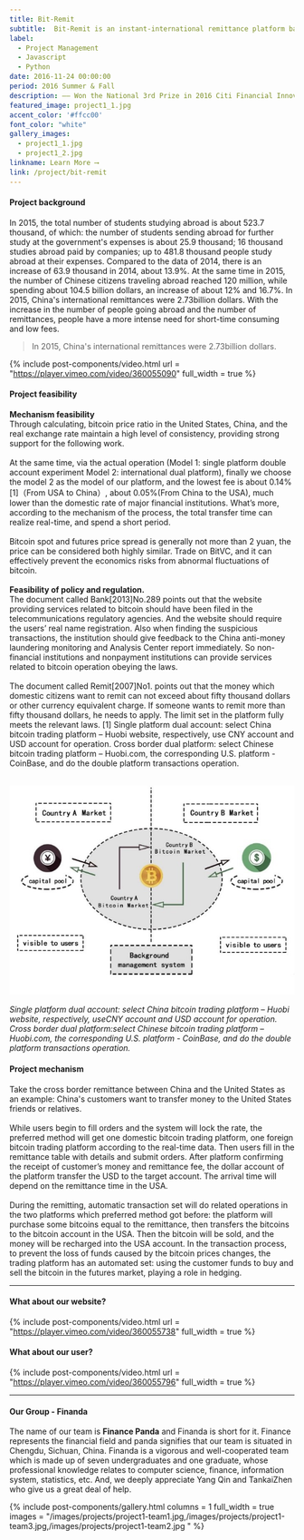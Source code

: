 ```yaml
---
title: Bit-Remit
subtitle:  Bit-Remit is an instant-international remittance platform based on bitcoin. This project is committed to creating a platform based on real time global remittance of bitcoin, dedicated to providing low-cost, fast, safe and efficient international remittance services. 
label:
  - Project Management
  - Javascript
  - Python
date: 2016-11-24 00:00:00
period: 2016 Summer & Fall
description: —— Won the National 3rd Prize in 2016 Citi Financial Innovation Application Competition with <a> $1,500 </a> <br/> —— Won the National 3rd prize of 2017 Hangzhou College Student Entrepreneur Competition with Entrepreneurship Funding <a> $28,500 </a>
featured_image: project1_1.jpg
accent_color: '#ffcc00'
font_color: "white"
gallery_images:
  - project1_1.jpg
  - project1_2.jpg
linkname: Learn More ⟶
link: /project/bit-remit
---
```


#### Project background

In 2015, the total number of students studying abroad is about 523.7 thousand, of which: the number of students sending abroad for further study at the government's expenses is about 25.9 thousand; 16 thousand studies abroad paid by companies; up to 481.8 thousand people study abroad at their expenses. Compared to the data of 2014, there is an increase of 63.9 thousand in 2014, about 13.9%. At the same time in 2015, the number of Chinese citizens traveling abroad reached 120 million, while spending about 104.5 billion dollars, an increase of about 12% and 16.7%.
In 2015, China's international remittances were 2.73billion dollars. With the increase in the number of people going abroad and the number of remittances, people have a more intense need for short-time consuming and low fees.

> In 2015, China's international remittances were 2.73billion dollars.

{% include post-components/video.html
	url = "https://player.vimeo.com/video/360055090"
	full_width = true
%}

#### Project feasibility

**Mechanism feasibility**<br>
Through calculating, bitcoin price ratio in the United States, China, and the real exchange rate maintain a high level of consistency, providing strong support for the following work.<br><br>
At the same time, via the actual operation (Model 1: single platform double account experiment  Model 2: international dual platform), finally we choose the model 2 as the model of our platform, and the lowest fee is about 0.14%[1]（From USA to China）, about 0.05%(From China to the USA), much lower than the domestic rate of major financial institutions. What’s more, according to the mechanism of the process, the total transfer time can realize real-time, and spend a short period.<br><br>
Bitcoin spot and futures price spread is generally not more than 2 yuan, the price can be considered both highly similar. Trade on BitVC, and it can effectively prevent the economics risks from abnormal fluctuations of bitcoin.<br><br>
**Feasibility of policy and regulation.**<br>
The document called Bank[2013]No.289 points out that the website providing services related to bitcoin should have been filed in the telecommunications regulatory agencies. And the website should require the users’ real name registration. Also when finding the suspicious transactions, the institution should give feedback to the China anti-money laundering monitoring and Analysis Center report immediately. So non-financial institutions and nonpayment institutions can provide services related to bitcoin operation obeying the laws.<br><br>
The document called Remit[2007]No1. points out that the money which domestic citizens want to remit can not exceed about fifty thousand dollars or other currency equivalent charge. If someone wants to remit more than fifty thousand dollars, he needs to apply. The limit set in the platform fully meets the relevant laws.
[1] Single platform dual account: select China bitcoin trading platform – Huobi website, respectively, use CNY account and USD account for operation.
Cross border dual platform: select Chinese bitcoin trading platform – Huobi.com, the corresponding U.S. platform - CoinBase, and do the double platform transactions operation.<br><br>

![](/images/projects/project1_3.jpg)

*Single platform dual account: select China bitcoin trading platform – Huobi website, respectively, useCNY account and USD account for operation.
Cross border dual platform:select Chinese bitcoin trading platform – Huobi.com, the corresponding U.S. platform - CoinBase, and do the double platform transactions operation.*

#### Project mechanism
Take the cross border remittance between China and the United States as an example: China's customers want to transfer money to the United States friends or relatives.<br><br>
While users begin to fill orders and the system will lock the rate, the preferred method will get one domestic bitcoin trading platform, one foreign bitcoin trading platform according to the real-time data. Then users fill in the remittance table with details and submit orders. After platform confirming the receipt of customer’s money and remittance fee, the dollar account of the platform transfer the USD to the target account. The arrival time will depend on the remittance time in the USA.<br><br>
During the remitting, automatic transaction set will do related operations in the two platforms which preferred method got before: the platform will purchase some bitcoins equal to the remittance, then transfers the bitcoins to the bitcoin account in the USA. Then the bitcoin will be sold, and the money will be recharged into the USA account.
In the transaction process, to prevent the loss of funds caused by the bitcoin prices changes, the trading platform has an automated set: using the customer funds to buy and sell the bitcoin in the futures market, playing a role in hedging.

---

#### What about our website?


{% include post-components/video.html
	url = "https://player.vimeo.com/video/360055738"
	full_width = true
%}


#### What about our user?


{% include post-components/video.html
	url = "https://player.vimeo.com/video/360055796"
	full_width = true
%}

---

#### Our Group - Finanda

The name of our team is **Finance Panda** and Finanda is short for it. Finance represents the financial field and panda signifies that our team is situated in Chengdu, Sichuan, China. Finanda is a vigorous and well-cooperated team which is made up of seven undergraduates and one graduate, whose professional knowledge relates to computer science, finance, information system, statistics, etc. And, we deeply appreciate Yang Qin and TankaiZhen who give us a great deal of help.

{% include post-components/gallery.html
	columns = 1
	full_width = true
	images = "/images/projects/project1-team1.jpg,/images/projects/project1-team3.jpg,/images/projects/project1-team2.jpg
	"
%}
